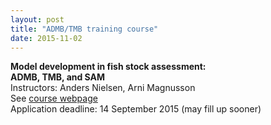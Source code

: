 ```yaml
---
layout: post
title: "ADMB/TMB training course"
date: 2015-11-02
---
```


**Model development in fish stock assessment:**  
**ADMB, TMB, and SAM**   
Instructors: Anders Nielsen, Arni Magnusson  
See [course webpage](http://ices.dk/news-and-events/Training/Pages/Model-Development-in-Fish-Stock-Assessment.aspx)  
Application deadline: 14 September 2015 (may fill up sooner)
